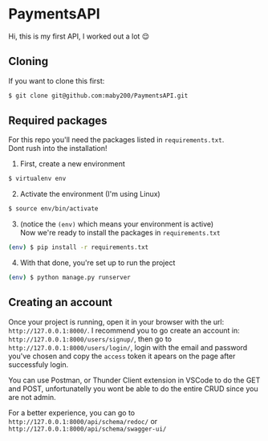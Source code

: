 # PaymentsAPI


Hi, this is my first API, I worked out a lot :relieved:

## Cloning
If you want to clone this first:

```bash
$ git clone git@github.com:maby200/PaymentsAPI.git
```
## Required packages
For this repo you'll need the packages listed in `requirements.txt`.\
Dont rush into the installation! 
1. First, create a new environment
```bash
$ virtualenv env
```
2. Activate the environment (I'm using Linux)
```bash
$ source env/bin/activate
```
3. (notice the `(env)` which means your environment is active)\
Now we're ready to install the packages in `requirements.txt`
```bash
(env) $ pip install -r requirements.txt
```
4. With that done, you're set up to run the project
```bash
(env) $ python manage.py runserver
```
## Creating an account
Once your project is running, open it in your browser with the url: `http://127.0.0.1:8000/`. I recommend you to go create an account in:
`http://127.0.0.1:8000/users/signup/`, then go to `http://127.0.0.1:8000/users/login/`, login with the email and password you've chosen and copy the `access` token it apears on the page after successfuly login.

You can use Postman, or Thunder Client extension in VSCode to do the GET and POST, unfortunatelly you wont be able to do the entire CRUD since you are not admin.

For a better experience, you can go to `http://127.0.0.1:8000/api/schema/redoc/` or `http://127.0.0.1:8000/api/schema/swagger-ui/`
